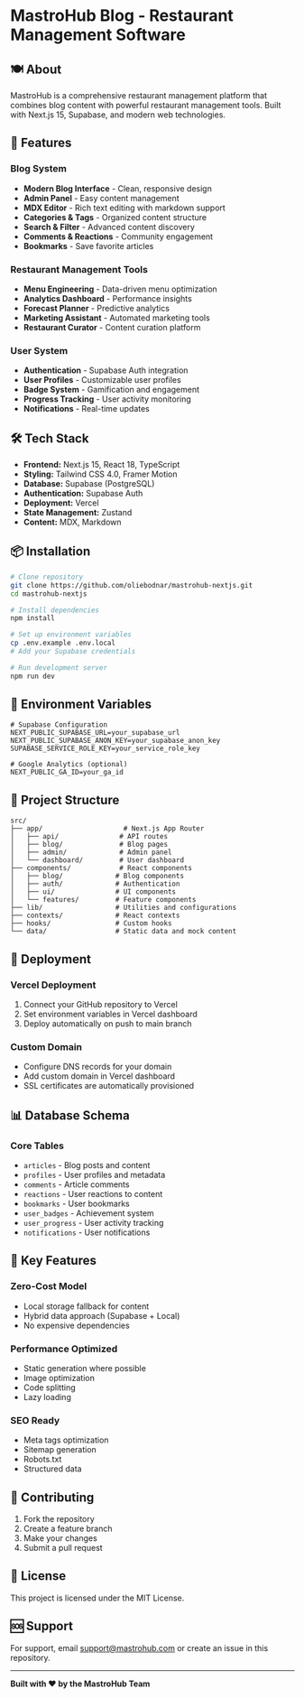 # MastroHub Blog - Restaurant Management Software

## 🍽️ About

MastroHub is a comprehensive restaurant management platform that combines blog content with powerful restaurant management tools. Built with Next.js 15, Supabase, and modern web technologies.

## 🚀 Features

### Blog System
- **Modern Blog Interface** - Clean, responsive design
- **Admin Panel** - Easy content management
- **MDX Editor** - Rich text editing with markdown support
- **Categories & Tags** - Organized content structure
- **Search & Filter** - Advanced content discovery
- **Comments & Reactions** - Community engagement
- **Bookmarks** - Save favorite articles

### Restaurant Management Tools
- **Menu Engineering** - Data-driven menu optimization
- **Analytics Dashboard** - Performance insights
- **Forecast Planner** - Predictive analytics
- **Marketing Assistant** - Automated marketing tools
- **Restaurant Curator** - Content curation platform

### User System
- **Authentication** - Supabase Auth integration
- **User Profiles** - Customizable user profiles
- **Badge System** - Gamification and engagement
- **Progress Tracking** - User activity monitoring
- **Notifications** - Real-time updates

## 🛠️ Tech Stack

- **Frontend:** Next.js 15, React 18, TypeScript
- **Styling:** Tailwind CSS 4.0, Framer Motion
- **Database:** Supabase (PostgreSQL)
- **Authentication:** Supabase Auth
- **Deployment:** Vercel
- **State Management:** Zustand
- **Content:** MDX, Markdown

## 📦 Installation

```bash
# Clone repository
git clone https://github.com/oliebodnar/mastrohub-nextjs.git
cd mastrohub-nextjs

# Install dependencies
npm install

# Set up environment variables
cp .env.example .env.local
# Add your Supabase credentials

# Run development server
npm run dev
```

## 🔧 Environment Variables

```env
# Supabase Configuration
NEXT_PUBLIC_SUPABASE_URL=your_supabase_url
NEXT_PUBLIC_SUPABASE_ANON_KEY=your_supabase_anon_key
SUPABASE_SERVICE_ROLE_KEY=your_service_role_key

# Google Analytics (optional)
NEXT_PUBLIC_GA_ID=your_ga_id
```

## 📁 Project Structure

```
src/
├── app/                    # Next.js App Router
│   ├── api/               # API routes
│   ├── blog/              # Blog pages
│   ├── admin/             # Admin panel
│   └── dashboard/         # User dashboard
├── components/            # React components
│   ├── blog/             # Blog components
│   ├── auth/             # Authentication
│   ├── ui/               # UI components
│   └── features/         # Feature components
├── lib/                  # Utilities and configurations
├── contexts/             # React contexts
├── hooks/                # Custom hooks
└── data/                 # Static data and mock content
```

## 🚀 Deployment

### Vercel Deployment
1. Connect your GitHub repository to Vercel
2. Set environment variables in Vercel dashboard
3. Deploy automatically on push to main branch

### Custom Domain
- Configure DNS records for your domain
- Add custom domain in Vercel dashboard
- SSL certificates are automatically provisioned

## 📊 Database Schema

### Core Tables
- `articles` - Blog posts and content
- `profiles` - User profiles and metadata
- `comments` - Article comments
- `reactions` - User reactions to content
- `bookmarks` - User bookmarks
- `user_badges` - Achievement system
- `user_progress` - User activity tracking
- `notifications` - User notifications

## 🎯 Key Features

### Zero-Cost Model
- Local storage fallback for content
- Hybrid data approach (Supabase + Local)
- No expensive dependencies

### Performance Optimized
- Static generation where possible
- Image optimization
- Code splitting
- Lazy loading

### SEO Ready
- Meta tags optimization
- Sitemap generation
- Robots.txt
- Structured data

## 🤝 Contributing

1. Fork the repository
2. Create a feature branch
3. Make your changes
4. Submit a pull request

## 📄 License

This project is licensed under the MIT License.

## 🆘 Support

For support, email support@mastrohub.com or create an issue in this repository.

---

**Built with ❤️ by the MastroHub Team**

